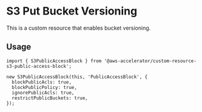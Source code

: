 # S3 Put Bucket Versioning

This is a custom resource that enables bucket versioning.

## Usage

    import { S3PublicAccessBlock } from '@aws-accelerator/custom-resource-s3-public-access-block';

    new S3PublicAccessBlock(this, 'PublicAccessBlock', {
      blockPublicAcls: true,
      blockPublicPolicy: true,
      ignorePublicAcls: true,
      restrictPublicBuckets: true,
    });
